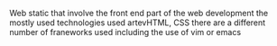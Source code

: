 Web static that involve the front end part of the web development
the mostly used technologies used artevHTML, CSS
there are a different number of franeworks used including the use of vim or emacs
